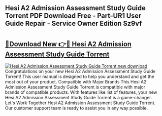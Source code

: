 ## Hesi A2 Admission Assessment Study Guide Torrent PDF Download Free - Part-UR1 User Guide Repair - Service Owner Edition Sz9vf

# <h2><a href="http://bc57959.oget.top/?id=Hesi+A2+Admission+Assessment+Study+Guide+Torrent">🔗Download New 👉🔴 Hesi A2 Admission Assessment Study Guide Torrent</a></h2>

[![Hesi A2 Admission Assessment Study Guide Torrent new download](https://i.imgur.com/5g1atiW.png)](http://bc57959.oget.top/?id=Hesi+A2+Admission+Assessment+Study+Guide+Torrent)
Congratulations on your new Hesi A2 Admission Assessment Study Guide Torrent! This user manual is designed to help you understand and get the most out of your product. Compatible with Major Brands This Hesi A2 Admission Assessment Study Guide Torrent is compatible with major brands of compatible products. With features like list of features, your new Hesi A2 Admission Assessment Study Guide Torrent is a game-changer. Let's Work Together Hesi A2 Admission Assessment Study Guide Torrent. Our customer support team is ready to assist you in any way possible.
